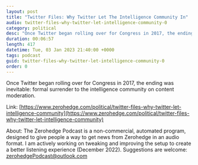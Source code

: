 ```yaml
---
layout: post
title: "Twitter Files: Why Twitter Let The Intelligence Community In"
audio: twitter-files-why-twitter-let-intelligence-community-0
category: political
desc: "Once Twitter began rolling over for Congress in 2017, the ending was inevitable: formal surrender to the intelligence community on content moderation."
duration: 00:06:57
length: 417
datetime: Tue, 03 Jan 2023 21:40:00 +0000
tags: podcast
guid: twitter-files-why-twitter-let-intelligence-community-0
order: 0
---
```

Once Twitter began rolling over for Congress in 2017, the ending was inevitable: formal surrender to the intelligence community on content moderation.

Link: [https://www.zerohedge.com/political/twitter-files-why-twitter-let-intelligence-community](https://www.zerohedge.com/political/twitter-files-why-twitter-let-intelligence-community)

About: The Zerohedge Podcast is a non-commercial, automated program, designed to give people a way to get news from Zerohedge in an audio format.  I am actively working on tweaking and improving the setup to create a better listening experience (December 2022).  Suggestions are welcome: [zerohedgePodcast@outlook.com](mailto:zerohedgePodcast@outlook.com)